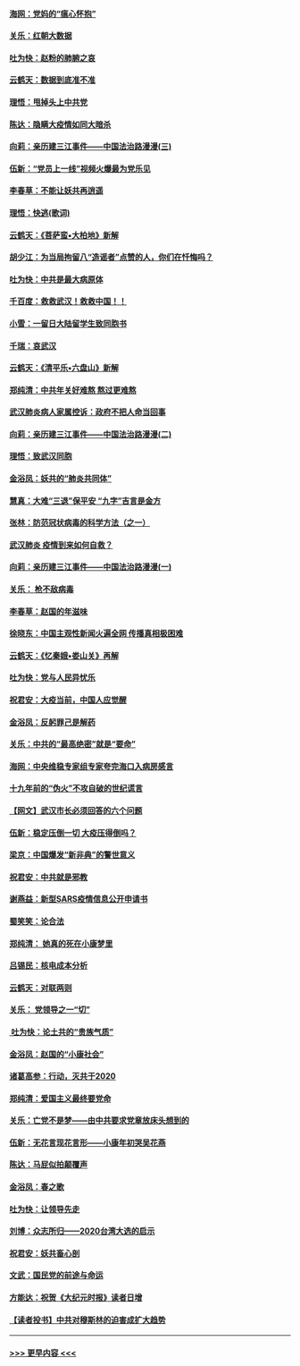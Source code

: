 #### [海网：党妈的“瘟心怀抱”](../pages/nsc993/n11840740.md?t=02050101) 
#### [关乐：红朝大数据](../pages/nsc993/n11840675.md?t=02050101) 
#### [吐为快：赵粉的肺腑之哀](../pages/nsc993/n11840618.md?t=02050101) 
#### [云鹤天：数据到底准不准](../pages/nsc993/n11840325.md?t=02050101) 
#### [理悟：甩掉头上中共党](../pages/nsc993/n11838826.md?t=02050101) 
#### [陈达：隐瞒大疫情如同大暗杀](../pages/nsc993/n11838771.md?t=02050101) 
#### [向莉：亲历建三江事件——中国法治路漫漫(三)](../pages/nsc993/n11831825.md?t=02050101) 
#### [伍新：“党员上一线”视频火爆最为党乐见](../pages/nsc993/n11838200.md?t=02050101) 
#### [李春草：不能让妖共再逍遥](../pages/nsc993/n11838102.md?t=02050101) 
#### [理悟：快逃(歌词)](../pages/nsc993/n11838083.md?t=02050101) 
#### [云鹤天：《菩萨蛮▪大柏地》新解](../pages/nsc993/n11838059.md?t=02050101) 
#### [胡少江：为当局拘留八“造谣者”点赞的人，你们在忏悔吗？](../pages/nsc993/n11836801.md?t=02050101) 
#### [吐为快：中共是最大病原体](../pages/nsc993/n11836748.md?t=02050101) 
#### [千百度：救救武汉！救救中国！！](../pages/nsc993/n11836145.md?t=02050101) 
#### [小雪：一留日大陆留学生致同胞书](../pages/nsc993/n11834624.md?t=02050101) 
#### [千瑞：哀武汉](../pages/nsc993/n11833647.md?t=02050101) 
#### [云鹤天：《清平乐▪六盘山》新解](../pages/nsc993/n11833611.md?t=02050101) 
#### [郑纯清：中共年关好难熬 熬过更难熬](../pages/nsc993/n11833489.md?t=02050101) 
#### [武汉肺炎病人家属控诉：政府不把人命当回事](../pages/nsc993/n11833205.md?t=02050101) 
#### [向莉：亲历建三江事件——中国法治路漫漫(二)](../pages/nsc993/n11829102.md?t=02050101) 
#### [理悟：致武汉同胞](../pages/nsc993/n11831522.md?t=02050101) 
#### [金浴凤：妖共的“肺炎共同体”](../pages/nsc993/n11829448.md?t=02050101) 
#### [慧真：大难“三退”保平安 “九字”吉言是金方](../pages/nsc993/n11829501.md?t=02050101) 
#### [张林：防范冠状病毒的科学方法（之一）](../pages/nsc993/n11828618.md?t=02050101) 
#### [武汉肺炎 疫情到来如何自救？](../pages/nsc993/n11827632.md?t=02050101) 
#### [向莉：亲历建三江事件——中国法治路漫漫(一)](../pages/nsc993/n11827190.md?t=02050101) 
#### [关乐： 枪不敌病毒](../pages/nsc993/n11826746.md?t=02050101) 
#### [李春草：赵国的年滋味](../pages/nsc993/n11826321.md?t=02050101) 
#### [徐晓东：中国主观性新闻火遍全网 传播真相极困难](../pages/nsc993/n11826508.md?t=02050101) 
#### [云鹤天：《忆秦娥▪娄山关》再解](../pages/nsc993/n11824682.md?t=02050101) 
#### [吐为快：党与人民异忧乐](../pages/nsc993/n11824660.md?t=02050101) 
#### [祝君安：大疫当前，中国人应觉醒](../pages/nsc993/n11821946.md?t=02050101) 
#### [金浴凤：反躬罪己是解药](../pages/nsc993/n11820280.md?t=02050101) 
#### [关乐：中共的“最高绝密”就是“要命”](../pages/nsc993/n11816946.md?t=02050101) 
#### [海网：中央维稳专家组专家夸完海口入病房感言](../pages/nsc993/n11815138.md?t=02050101) 
#### [十九年前的“伪火”不攻自破的世纪谎言](../pages/nsc993/n11813238.md?t=02050101) 
#### [【网文】武汉市长必须回答的六个问题](../pages/nsc993/n11813848.md?t=02050101) 
#### [伍新：稳定压倒一切 大疫压得倒吗？](../pages/nsc993/n11812634.md?t=02050101) 
#### [梁京：中国爆发“新非典”的警世意义](../pages/nsc993/n11812554.md?t=02050101) 
#### [祝君安：中共就是邪教](../pages/nsc993/n11812431.md?t=02050101) 
#### [谢燕益：新型SARS疫情信息公开申请书](../pages/nsc993/n11808840.md?t=02050101) 
#### [蜀笑笑：论合法](../pages/nsc993/n11808064.md?t=02050101) 
#### [郑纯清： 她真的死在小康梦里](../pages/nsc993/n11806623.md?t=02050101) 
#### [吕锡民：核电成本分析](../pages/nsc993/n11806284.md?t=02050101) 
#### [云鹤天：对联两则](../pages/nsc993/n11805957.md?t=02050101) 
#### [关乐： 党领导之一“切”](../pages/nsc993/n11804505.md?t=02050101) 
#### [ 吐为快：论土共的“贵族气质”](../pages/nsc993/n11804490.md?t=02050101) 
#### [金浴凤：赵国的“小康社会”](../pages/nsc993/n11804452.md?t=02050101) 
#### [诸葛高参：行动，灭共于2020](../pages/nsc993/n11804120.md?t=02050101) 
#### [郑纯清：爱国主义最终要党命](../pages/nsc993/n11802197.md?t=02050101) 
#### [关乐：亡党不是梦——由中共要求党章放床头想到的](../pages/nsc993/n11802156.md?t=02050101) 
#### [伍新：无花言现花言形——小康年初哭吴花燕](../pages/nsc993/n11800044.md?t=02050101) 
#### [陈达：马屁似拍颠覆声](../pages/nsc993/n11800010.md?t=02050101) 
#### [金浴凤：春之歌](../pages/nsc993/n11797687.md?t=02050101) 
#### [吐为快：让领导先走](../pages/nsc993/n11797512.md?t=02050101) 
#### [刘博：众志所归——2020台湾大选的启示](../pages/nsc993/n11796878.md?t=02050101) 
#### [祝君安：妖共畜心剖](../pages/nsc993/n11794273.md?t=02050101) 
#### [文武：国民党的前途与命运](../pages/nsc993/n11794198.md?t=02050101) 
#### [方能达：祝贺《大纪元时报》读者日增](../pages/nsc993/n11793807.md?t=02050101) 
#### [【读者投书】中共对穆斯林的迫害成扩大趋势](../pages/nsc993/n11791371.md?t=02050101) 

----
#### [ >>> 更早内容 <<< ](../indexes/nsc993-earlier.md)
